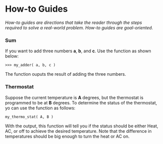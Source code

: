 # How-to Guides
*How-to guides are directions that take the reader through the steps required to solve a real-world problem. How-to guides are goal-oriented.*

### Sum

If you want to add three numbers __a__, __b__, and __c__. Use the function as shown below:
```
>>> my_adder( a, b, c )
```
The function ouputs the result of adding the three numbers.

### Thermostat

Suppose the current temperature is __A__ degrees, but the thermostat is programmed to be at __B__ degrees. To determine the status of the thermostat, yo can use the function as follows:
```
my_thermo_stat( A, B )
```
With the output, this function will tell you if the status should be either Heat, AC, or off to achieve the desired temperature. Note that the difference in temperatures should be big enough to turn the heat or AC on.